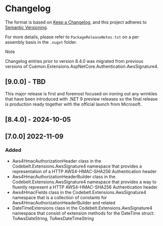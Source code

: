 # Changelog

The format is based on [Keep a Changelog](https://keepachangelog.com/en/1.1.0/), and this project adheres to [Semantic Versioning](https://semver.org/spec/v2.0.0.html).

For more details, please refer to `PackageReleaseNotes.txt` on a per assembly basis in the `.nuget` folder.

> [!NOTE]  
> Changelog entries prior to version 8.4.0 was migrated from previous versions of Cuemon.Extensions.AspNetCore.Authentication.AwsSignature4.

## [9.0.0] - TBD

This major release is first and foremost focused on ironing out any wrinkles that have been introduced with .NET 9 preview releases so the final release is production ready together with the official launch from Microsoft.

## [8.4.0] - 2024-10-05

## [7.0.0] 2022-11-09

### Added

- Aws4HmacAuthorizationHeader class in the Codebelt.Extensions.AwsSignature4 namespace that provides a representation of a HTTP AWS4-HMAC-SHA256 Authentication header
- Aws4HmacAuthorizationHeaderBuilder class in the Codebelt.Extensions.AwsSignature4 namespace that provides a way to fluently represent a HTTP AWS4-HMAC-SHA256 Authentication header
- Aws4HmacFields class in the Codebelt.Extensions.AwsSignature4 namespace that is a collection of constants for Aws4HmacAuthorizationHeaderBuilder and related
- DateTimeExtensions class in the Codebelt.Extensions.AwsSignature4 namespace that consist of extension methods for the DateTime struct: ToAwsDateString, ToAwsDateTimeString
